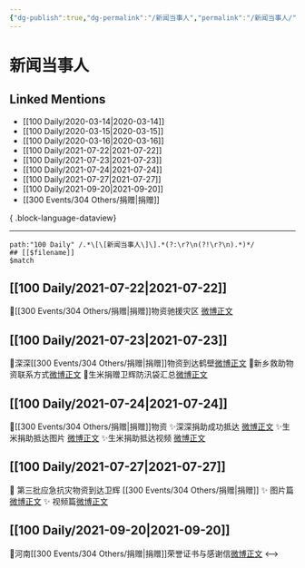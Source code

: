 ```yaml
---
{"dg-publish":true,"dg-permalink":"/新闻当事人","permalink":"/新闻当事人/","created":"2023-04-03T13:28:34.000+08:00","updated":"2023-04-10T17:07:40.000+08:00"}
---
```


# 新闻当事人

## Linked Mentions
- [[100 Daily/2020-03-14\|2020-03-14]]
- [[100 Daily/2020-03-15\|2020-03-15]]
- [[100 Daily/2020-03-16\|2020-03-16]]
- [[100 Daily/2021-07-22\|2021-07-22]]
- [[100 Daily/2021-07-23\|2021-07-23]]
- [[100 Daily/2021-07-24\|2021-07-24]]
- [[100 Daily/2021-07-27\|2021-07-27]]
- [[100 Daily/2021-09-20\|2021-09-20]]
- [[300 Events/304 Others/捐赠\|捐赠]]

{ .block-language-dataview}

---

```expander
path:"100 Daily" /.*\[\[新闻当事人\]\].*(?:\r?\n(?!\r?\n).*)*/
## [[$filename]]
$match
```
## [[100 Daily/2021-07-22\|2021-07-22]]
💫[[300 Events/304 Others/捐赠\|捐赠]]物资驰援灾区 [微博正文](https://weibo.com/detail/4661883460125383)
## [[100 Daily/2021-07-23\|2021-07-23]]
🌟深深[[300 Events/304 Others/捐赠\|捐赠]]物资到达鹤壁[微博正文](https://m.weibo.cn/6466290670/4662145445530637)
🌟新乡救助物资联系方式[微博正文](https://m.weibo.cn/6466290670/4662160096232722)
🌟生米捐赠卫辉防汛袋汇总[微博正文](https://m.weibo.cn/6466290670/4662090452963188)
## [[100 Daily/2021-07-24\|2021-07-24]]
🌟[[300 Events/304 Others/捐赠\|捐赠]]物资
✨深深捐助成功抵达 [微博正文](https://m.weibo.cn/6466290670/4662399405395046)
✨生米捐助抵达图片 [微博正文](https://m.weibo.cn/6466290670/4662404116123730)
✨生米捐助抵达视频 [微博正文](https://m.weibo.cn/6466290670/4662427508280849)
## [[100 Daily/2021-07-27\|2021-07-27]]
💫 第三批应急抗灾物资到达卫辉 [[300 Events/304 Others/捐赠\|捐赠]]
✨ 图片篇[微博正文](https://m.weibo.cn/6466290670/4663597118264314)
✨ 视频篇[微博正文](https://m.weibo.cn/6466290670/4663702747874241)
## [[100 Daily/2021-09-20\|2021-09-20]]
🌟河南[[300 Events/304 Others/捐赠\|捐赠]]荣誉证书与感谢信[微博正文](https://m.weibo.cn/6466290670/4683507915817161)
<-->